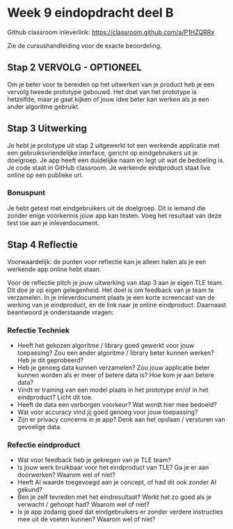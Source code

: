 # Week 9 eindopdracht deel B

Github classroom inleverlink: https://classroom.github.com/a/P1HZQRRx

Zie de cursushandleiding voor de exacte beoordeling.

## Stap 2 VERVOLG - OPTIONEEL 

Om je beter voor te bereiden op het uitwerken van je product heb je een vervolg tweede prototype gebouwd. Het doel van het prototype is hetzelfde, maar je gaat kijken of
jouw idee beter kan werken als je een ander algoritme gebruikt.

## Stap 3 Uitwerking

Je hebt je prototype uit stap 2 uitgewerkt tot een werkende applicatie met een gebruiksvriendelijke interface, gericht op eindgebruikers uit je doelgroep.
Je app heeft een duidelijke naam en legt uit wat de bedoeling is.
Je code staat in GitHub classroom. Je werkende eindproduct staat live online op een publieke url.

### Bonuspunt
Je hebt getest met eindgebruikers uit de doelgroep. Dit is iemand die zonder enige voorkennis jouw app kan testen. Voeg het resultaat van deze test toe aan je inleverdocument.

## Stap 4 Reflectie

Voorwaardelijk: de punten voor reflectie kan je alleen halen als je een werkende app online hebt staan.

Voor de reflectie pitch je jouw uitwerking van stap 3 aan je eigen TLE team. Dit doe je op eigen gelegenheid. Het doel is om feedback van je team te verzamelen.
In je inleverdocument plaats je een korte screencast van de werking van je eindproduct, en de link naar je online eindproduct. Daarnaast beantwoord je onderstaande vragen:

### Refectie Techniek

- Heeft het gekozen algoritme / library goed gewerkt voor jouw toepassing? Zou een ander algoritme / library beter kunnen werken? Heb je dit geprobeerd?
- Heb je genoeg data kunnen verzamelen? Zou jouw applicatie beter kunnen worden als er meer of betere data is? Hoe kom je aan betere data?
- Vindt er training van een model plaats in het prototype en/of in het eindproduct? Licht dit toe.
- Heeft de data een verborgen voorkeur? Wat wordt hier mee bedoeld?
- Wat voor accuracy vind jij goed genoeg voor jouw toepassing?
- Zijn er privacy concerns in je app? Denk aan het opslaan / versturen van gevoelige data.

### Refectie eindproduct

- Wat voor feedback heb je gekregen van je TLE team?
- Is jouw werk bruikbaar voor het eindproduct van TLE? Ga je er aan doorwerken?
Waarom wel of niet?
- Heeft AI waarde toegevoegd aan je concept, of had dit ook zonder AI gekund?
- Ben je zelf tevreden met het eindresultaat? Werkt het zo goed als je verwacht / gehoopt
had? Waarom wel of niet?
- Is je app zodanig goed dat eindgebruikers er zonder verdere instructies mee uit de
voeten kunnen? Waarom wel of niet?
